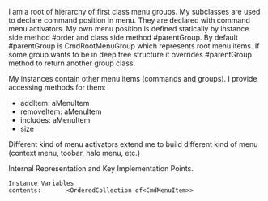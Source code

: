 I am a root of hierarchy of first class menu groups.
My subclasses are used to declare command position in menu. They are declared with command menu activators.
My own menu position is defined statically by instance side method #order and class side method #parentGroup. By default #parentGroup is CmdRootMenuGroup which represents root menu items. If some group wants to be in deep tree structure it overrides #parentGroup method to return another group class. 

My instances contain other menu items (commands and groups). I provide accessing methods for them:
- addItem: aMenuItem
- removeItem: aMenuItem
- includes: aMenuItem
- size

Different kind of menu activators extend me to build different kind of menu (context menu, toobar, halo menu, etc.)

Internal Representation and Key Implementation Points.

    Instance Variables
	contents:		<OrderedCollection of<CmdMenuItem>>